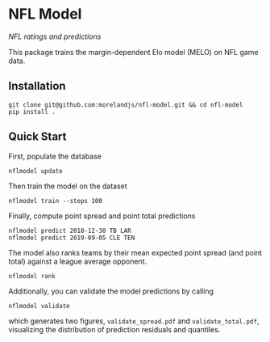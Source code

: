 NFL Model
=========

*NFL ratings and predictions*

This package trains the margin-dependent Elo model (MELO) on NFL game data.

Installation
------------

```
git clone git@github.com:morelandjs/nfl-model.git && cd nfl-model
pip install .
```

Quick Start
-----------
First, populate the database
```
nflmodel update
```
Then train the model on the dataset
```
nflmodel train --steps 100
```
Finally, compute point spread and point total predictions
```
nflmodel predict 2018-12-30 TB LAR
nflmodel predict 2019-09-05 CLE TEN
```
The model also ranks teams by their mean expected point spread (and point total) against a league average opponent.
```
nflmodel rank
```
Additionally, you can validate the model predictions by calling
```
nflmodel validate
```
which generates two figures, `validate_spread.pdf` and `validate_total.pdf`, visualizing the distribution of prediction residuals and quantiles.
